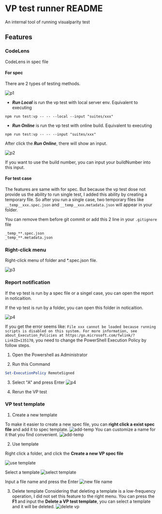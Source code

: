 # VP test runner README

An internal tool of running visualparity test

## Features

### CodeLens

CodeLens in spec file

#### For spec

There are 2 types of testing methods.

![p1](https://cdn.statically.io/gh/a1245582339/image-hosting@master/微信图片_20231007083526.6lvbz5uknjo0.webp)

* ***Run Local*** is run the vp test with local server env. Equivalent to executing

```shell
npm run test:vp -- -- --local --input "suites/xxx"
```

* ***Run Online*** is run the vp test with online build. Equivalent to executing

```shell
npm run test:vp -- -- --input "suites/xxx"
```

After click the ***Run Online***, there will show an input.

![p2](https://cdn.statically.io/gh/a1245582339/image-hosting@master/20231006185635.4z2cu5cw9v40.webp)

If you want to use the build number, you can input your buildNumber into this input.

#### For test case

The features are same with for spec. But because the vp test dose not provide us the ability to run single test, I added this ability by creating a temporary file. So after you run a single case, two temporary files like ```__temp__xxx.spec.json``` and ```__temp__xxx.metadata.json``` will appear in your folder.

You can remove them before git commit or add this 2 line in your ```.gitignore``` file

```git
_temp_**.spec.json
_temp_**.metadata.json
```

### Right-click menu

Right-click menu of folder and *.spec.json file.

![p3](https://cdn.statically.io/gh/a1245582339/image-hosting@master/20231006133943.mm47r1otadc.webp)

### Report notification

If the vp test is run by a spec file or a singel case, you can open the report in noticaition.

If the vp test is run by a folder, you can open this folder in noticaition.

![p4](https://cdn.statically.io/gh/a1245582339/image-hosting@master/20231006185258.211w3rinpl1c.webp)

If you get the error seems like: `File xxx cannot be loaded because running scripts is disabled on this system. For more information, see about_Execution_Policies at https:/go.microsoft.com/fwlink/?LinkID=135170`, you need to change the PowerShell Execution Policy by follow steps.

1. Open the Powershell as Administrator

2. Run this Command

```ps1
Set-ExecutionPolicy RemoteSigned
```

3. Select "A" and press Enter
![p4](https://cdn.statically.io/gh/a1245582339/image-hosting@master/%E5%BE%AE%E4%BF%A1%E6%88%AA%E5%9B%BE_20231011161241.7qv7bzoihvc.webp)

4. Rerun the VP test

### VP test template
1. Create a new template

To make it easier to create a new spec file, you can **right click a exist spec file** and add it to spec template.
![add-temp](https://cdn.statically.io/gh/a1245582339/image-hosting@master/add-temp-left-menu.70d3d5ffib80.webp)
You can customize a name for it that you find convenient.
![add-temp](https://cdn.statically.io/gh/a1245582339/image-hosting@master/input-name.74sep2tcads0.webp)

2. Use template

Right click a folder, and click the **Create a new VP spec file**

![use template](https://cdn.statically.io/gh/a1245582339/image-hosting@master/QQ截图20231117172700.7guxh4xxgbs0.webp)

Select a template
![select template](https://cdn.statically.io/gh/a1245582339/image-hosting@master/select-a-template.in1reuya8nk.webp)

Input a file name and press the Enter
![new file name](https://cdn.statically.io/gh/a1245582339/image-hosting@master/input-new-file-name.6wsaw4dr3mo0.webp)

3. Delete template
Considering that deleting a template is a low-frequency operation, I did not set this feature to the right menu. You can press the **F1** and input the **Delete a VP test template**, you can select a template and it will be deleted.
![delete vp](https://cdn.statically.io/gh/a1245582339/image-hosting@master/delete-vp-temp.5yh9o1uxqb80.webp)
